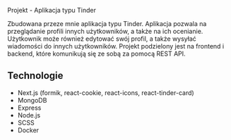 Projekt - Aplikacja typu Tinder

Zbudowana przeze mnie aplikacja typu Tinder. Aplikacja pozwala na przeglądanie profili innych użytkowników, a także na ich ocenianie. Użytkownik może również edytować swój profil, a także wysyłać wiadomości do innych użytkowników. Projekt podzielony jest na frontend i backend, które komunikują się ze sobą za pomocą REST API. 

## Technologie

* Next.js (formik, react-cookie, react-icons, react-tinder-card)
* MongoDB
* Express
* Node.js
* SCSS
* Docker

